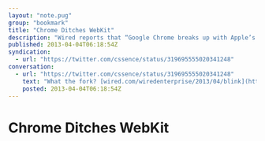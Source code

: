 ```yaml
---
layout: "note.pug"
group: "bookmark"
title: "Chrome Ditches WebKit"
description: "Wired reports that “Google Chrome breaks up with Apple’s WebKit”."
published: 2013-04-04T06:18:54Z
syndication:
  - url: "https://twitter.com/cssence/status/319695555020341248"
conversation:
  - url: "https://twitter.com/cssence/status/319695555020341248"
    text: "What the fork? [wired.com/wiredenterprise/2013/04/blink](https://www.wired.com/2013/04/blink/)"
    posted: 2013-04-04T06:18:54Z
---
```


# Chrome Ditches WebKit
